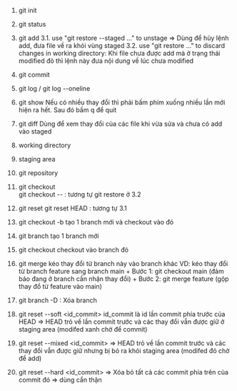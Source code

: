 1. git init
2. git status
3. git add
    3.1. use "git restore --staged <file>..." to unstage => Dùng để hủy lệnh add, đưa file về ra khỏi vùng staged
    3.2. use "git restore <file>..." to discard changes in working 
directory: Khi file chưa được add mà ở trạng thái modified đỏ thì lệnh này đưa nội dung về lúc chưa modified
4. git commit
5. git log / git log --oneline
6. git show <id commit>
    Nếu có nhiều thay đổi thì phải bấm phím xuống nhiều lần mới hiện ra hết. Sau đó bấm q để quit
7. git diff 
    Dùng để xem thay đổi của các file khi vừa sửa và chưa có add vào staged

8. working directory
9. staging area
10. git repository

11. git checkout    
    git checkout -- <file>: tương tự git restore ở 3.2

12. git reset
    git reset HEAD <file>: tương tự 3.1

13. git checkout -b <branch>
    tạo 1 branch mới và checkout vào đó

14. git branch <branch>
    tạo 1 branch mới

15. git checkout <branch>
    checkout vào branch đó

16. git merge
    kéo thay đổi từ branch này vào branch khác
    VD: kéo thay đổi từ branch feature sang branch main
        + Bước 1: git checkout main (đảm bảo đang ở branch cần nhận thay đổi)
        + Bước 2: git merge feature (gộp thay đổ từ feature vào main)
    
17. git branch -D <branch> : Xóa branch

18. git reset --soft <id_commit>
    id_commit là id lần commit phía trước của HEAD
    => HEAD trỏ về lần commit trước và các thay đổi vẫn được giữ ở staging area (modifed xanh chờ để commit)

19. git reset --mixed <id_commit>
    => HEAD trỏ về lần commit trước và các thay đổi vẫn được giữ nhưng bị bỏ ra khỏi staging area (modifed đỏ chờ để add)

20. git reset --hard <id_commit>
    => Xóa bỏ tất cả các commit phía trên của commit đó
    => dùng cẩn thận


